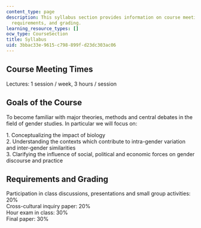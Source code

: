 ```yaml
---
content_type: page
description: This syllabus section provides information on course meeting times, goals,
  requirements, and grading.
learning_resource_types: []
ocw_type: CourseSection
title: Syllabus
uid: 3bbac33e-9615-c798-899f-d23dc303ac06
---
```


Course Meeting Times
--------------------

Lectures: 1 session / week, 3 hours / session

Goals of the Course
-------------------

To become familiar with major theories, methods and central debates in the field of gender studies. In particular we will focus on:

1\. Conceptualizing the impact of biology  
2\. Understanding the contexts which contribute to intra-gender variation and inter-gender similarities  
3\. Clarifying the influence of social, political and economic forces on gender discourse and practice

Requirements and Grading
------------------------

Participation in class discussions, presentations and small group activities: 20%  
Cross-cultural inquiry paper: 20%  
Hour exam in class: 30%  
Final paper: 30%
